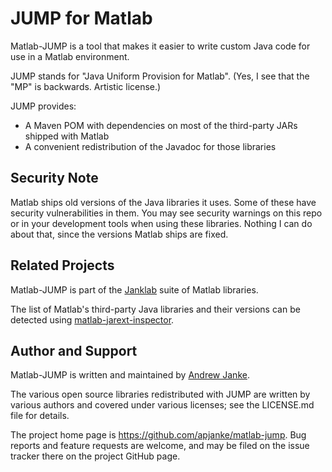# JUMP for Matlab

Matlab-JUMP is a tool that makes it easier to write custom Java code for use in a Matlab environment.

JUMP stands for "Java Uniform Provision for Matlab". (Yes, I see that the "MP" is backwards. Artistic license.)

JUMP provides:

* A Maven POM with dependencies on most of the third-party JARs shipped with Matlab
* A convenient redistribution of the Javadoc for those libraries

## Security Note

Matlab ships old versions of the Java libraries it uses. Some of these have security vulnerabilities in them. You may see security warnings on this repo or in your development tools when using these libraries. Nothing I can do about that, since the versions Matlab ships are fixed.

## Related Projects

Matlab-JUMP is part of the [Janklab](https://github.com/apjanke/janklab) suite of Matlab libraries.

The list of Matlab's third-party Java libraries and their versions can be detected using [matlab-jarext-inspector](https://github.com/apjanke/matlab-jarext-inspector).

## Author and Support

Matlab-JUMP is written and maintained by [Andrew Janke](https://apjanke.net).

The various open source libraries redistributed with JUMP are written by various authors and covered under various licenses; see the LICENSE.md file for details.

The project home page is <https://github.com/apjanke/matlab-jump>. Bug reports and feature requests are welcome, and may be filed on the issue tracker there on the project GitHub page.
